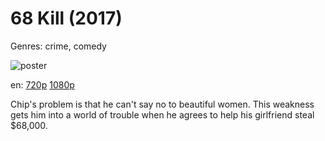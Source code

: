 # 68 Kill (2017)

Genres: crime, comedy

![poster](http://image.tmdb.org/t/p/w500/yz6PEuqdU0ylz1AGNo1MucjfOoA.jpg)

en:
  [720p](magnet:?xt=urn:btih:FEF4E41EF0AD26998346474C018593938F8936F4&tr=udp://glotorrents.pw:6969/announce&tr=udp://tracker.opentrackr.org:1337/announce&tr=udp://torrent.gresille.org:80/announce&tr=udp://tracker.openbittorrent.com:80&tr=udp://tracker.coppersurfer.tk:6969&tr=udp://tracker.leechers-paradise.org:6969&tr=udp://p4p.arenabg.ch:1337&tr=udp://tracker.internetwarriors.net:1337)
  [1080p](magnet:?xt=urn:btih:96103E527D7FE7292CC944806720EA9C78A25E65&tr=udp://glotorrents.pw:6969/announce&tr=udp://tracker.opentrackr.org:1337/announce&tr=udp://torrent.gresille.org:80/announce&tr=udp://tracker.openbittorrent.com:80&tr=udp://tracker.coppersurfer.tk:6969&tr=udp://tracker.leechers-paradise.org:6969&tr=udp://p4p.arenabg.ch:1337&tr=udp://tracker.internetwarriors.net:1337)
  


Chip's problem is that he can't say no to beautiful women. This weakness gets him into a world of trouble when he agrees to help his girlfriend steal $68,000.